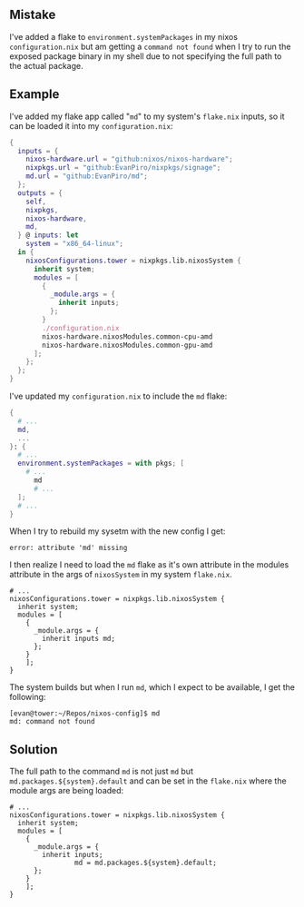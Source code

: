 ## Mistake

I've added a flake to `environment.systemPackages` in my nixos `configuration.nix` but am getting a `command not found` when I try to run the exposed package binary in my shell due to not specifying the full path to the actual package.

## Example

I've added my flake app called "`md`" to my system's `flake.nix` inputs, so it can be loaded it into my `configuration.nix`:

```nix
{
  inputs = {
    nixos-hardware.url = "github:nixos/nixos-hardware";
    nixpkgs.url = "github:EvanPiro/nixpkgs/signage";
    md.url = "github:EvanPiro/md";
  };
  outputs = {
    self,
    nixpkgs,
    nixos-hardware,
    md,
  } @ inputs: let
    system = "x86_64-linux";
  in {
    nixosConfigurations.tower = nixpkgs.lib.nixosSystem {
      inherit system;
      modules = [
        {
          _module.args = {
            inherit inputs;
          };
        }
        ./configuration.nix
        nixos-hardware.nixosModules.common-cpu-amd
        nixos-hardware.nixosModules.common-gpu-amd
      ];
    };
  };
}
```

I've updated my `configuration.nix` to include the `md` flake:

```nix
{
  # ...
  md,
  ...
}: {
  # ...
  environment.systemPackages = with pkgs; [
    # ...
	  md
	  # ...
  ];
  # ...
}
```

When I try to rebuild my sysetm with the new config I get:

```
error: attribute 'md' missing
```

I then realize I need to load the `md` flake as it's own attribute in the modules attribute in the args of `nixosSystem` in my system `flake.nix`.

```
# ...
nixosConfigurations.tower = nixpkgs.lib.nixosSystem {
  inherit system;
  modules = [
    {
      _module.args = {
        inherit inputs md;
      };
    }
	];
}
```

The system builds but when I run `md`, which I expect to be available, I get the following:

```
[evan@tower:~/Repos/nixos-config]$ md
md: command not found
```

## Solution

The full path to the command `md` is not just `md` but `md.packages.${system}.default` and can be set in the `flake.nix` where the module args are being loaded:

```
# ...
nixosConfigurations.tower = nixpkgs.lib.nixosSystem {
  inherit system;
  modules = [
    {
      _module.args = {
        inherit inputs;
				md = md.packages.${system}.default;
      };
    }
	];
}
```
